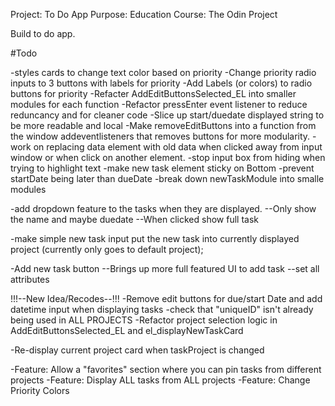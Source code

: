 Project: To Do App
Purpose: Education 
Course: The Odin Project

Build to do app.


#Todo

-styles cards to change text color based on priority
-Change priority radio inputs to 3 buttons with labels for priority
-Add Labels (or colors) to radio buttons for priority
-Refacter AddEditButtonsSelected_EL into smaller modules for each function
-Refactor pressEnter event listener to reduce reduncancy and for cleaner code
-Slice up start/duedate displayed string to be more readable and local
-Make removeEditButtons into a function from the window addeventlisteners that removes buttons for more modularity.
-work on replacing data element with old data when clicked away from input window or when click on another element.
-stop input box from hiding when trying to highlight text
-make new task element sticky on Bottom 
-prevent startDate being later than dueDate
-break down newTaskModule into smalle modules

-add dropdown feature to the tasks when they are displayed.
--Only show the name and maybe duedate
--When clicked show full task

-make simple new task input put the new task into currently displayed project (currently only goes to default project);

-Add new task button
--Brings up more full featured UI to add task
--set all attributes


!!!--New Idea/Recodes--!!!
-Remove edit buttons for due/start Date and add datetime input when displaying tasks
-check that "uniqueID" isn't already being used in ALL PROJECTS
-Refactor project selection logic in AddEditButtonsSelected_EL and el_displayNewTaskCard

-Re-display current project card when taskProject is changed


-Feature: Allow a "favorites" section where you can pin tasks from different projects
-Feature: Display ALL tasks from ALL projects
-Feature: Change Priority Colors
